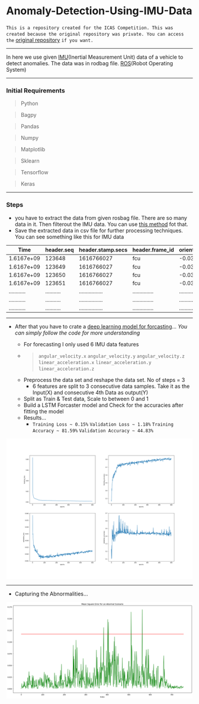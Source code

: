 # Anomaly-Detection-Using-IMU-Data

`This is a repository created for the ICAS Competition. This was created because the original repository was private. You can access the` [original repository](https://github.com/Chumsy0725/ICAS-2021/tree/main/IMU) `if you want.`

---------------------------------------

In here we use given [IMU](https://www.arrow.com/en/research-and-events/articles/imu-principles-and-applications)(Inertial Measurement Unit) data of a vehicle to detect anomalies. 
The data was in rodbag file. [ROS](https://www.ros.org/)(Robot Operating System)

---------------------------------------

### Initial Requirements
> Python

> Bagpy

> Pandas

> Numpy

> Matplotlib

> Sklearn

> Tensorflow

> Keras

---------------------------------------

### Steps

* you have to extract the data from given rosbag file. There are so many data in it. Then filterout the IMU data. You can use [this method](https://github.com/AvishkaSandeepa/Anomaly-Detection-Using-IMU-Data/blob/master/extract-data/extract_data.ipynb) fot that. 
* Save the extracted data in csv file for further processing techniques. You can see something like this for IMU data



| Time         | header.seq  | header.stamp.secs | header.frame_id | orientation.x | ... | orientation.y | linear_acceleration_covariance_7 | linear_acceleration_covariance_8 |
| -----------  | ----------- | ----------------- | --------------- | ------------- | --- | ------------- | -------------------------------- | -------------------------------- |
| 1.6167e+09   | 123648      | 1616766027	       | fcu             | -0.036490     | ... | 0.021663      | 0.0                              | 9.000000e-08                     |
| 1.6167e+09   | 123649      | 1616766027        | fcu             | -0.036553     | ... | 0.021804      | 0.0                              | 9.000000e-08                     |
| 1.6167e+09   | 123650      | 1616766027        | fcu             | -0.036523     | ... | 0.022071      | 0.0                              | 9.000000e-08                     |
| 1.6167e+09   | 123651      | 1616766027        | fcu             | -0.036695     | ... | 0.022406      | 0.0                              | 9.000000e-08                     |
| ............ | ........... | ................. | ............... | ............. | ... | ............. | ................................ | ................................ |
| ............ | ........... | ................. | ............... | ............. | ... | ............. | ................................ | ................................ |
| ............ | ........... | ................. | ............... | ............. | ... | ............. | ................................ | ................................ |



---------------------------------------

* After that you have to crate a [deep learning model for forcasting](https://github.com/AvishkaSandeepa/Anomaly-Detection-Using-IMU-Data/blob/master/Model%20Training/Multivariate_LSTM_Model.ipynb)...
*You can simply follow the code for more understanding*

  * For forecasting I only used 6 IMU data features
  * > `angular_velocity.x`  `angular_velocity.y` `angular_velocity.z` `linear_acceleration.x` `linear_acceleration.y` `linear_acceleration.z`
  * Preprocess the data set and reshape the data set. No of steps = 3
      * 6 features are split to 3 consecutive data samples. Take it as the Input(X) and consecutive 4th Data as output(Y)
  * Split as Train & Test data, Scale to between 0 and 1
  * Build a LSTM Forcaster model and Check for the accuracies after fitting the model
  * Results...
      * `Training Loss ~ 0.15%`  `Validation Loss ~ 1.18%`  `Training Accuracy ~ 81.59%`  `Validation Accuracy ~ 44.83%` 


<img src="https://github.com/Chumsy0725/ICAS-2021/blob/main/IMU/Model%20Training/validation_accuracy.png" alt="Accuracies and Losses" style="width:1000px;"/>

---------------------------------------

  * Capturing the Abnormalities...


  <img src="https://github.com/Chumsy0725/ICAS-2021/blob/main/IMU/Model%20Training/abnormal_error.png" alt="Checking Abnormalities" style="width:1000px;"/>
